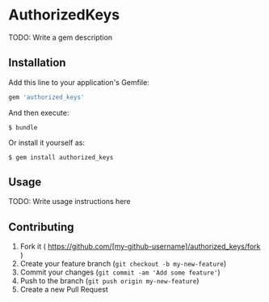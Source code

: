 # AuthorizedKeys

TODO: Write a gem description

## Installation

Add this line to your application's Gemfile:

```ruby
gem 'authorized_keys'
```

And then execute:

    $ bundle

Or install it yourself as:

    $ gem install authorized_keys

## Usage

TODO: Write usage instructions here

## Contributing

1. Fork it ( https://github.com/[my-github-username]/authorized_keys/fork )
2. Create your feature branch (`git checkout -b my-new-feature`)
3. Commit your changes (`git commit -am 'Add some feature'`)
4. Push to the branch (`git push origin my-new-feature`)
5. Create a new Pull Request
